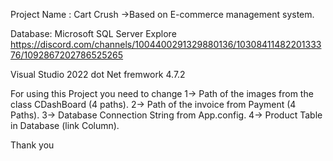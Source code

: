 Project Name : Cart Crush 
->Based on E-commerce management system.

Database: Microsoft SQL Server Explore
https://discord.com/channels/1004400291329880136/1030841148220133376/1092867202786525265

Visual Studio 2022
dot Net fremwork 4.7.2

For using this Project you need to change
 1-> Path of the images from the class CDashBoard (4 paths).
 2-> Path of the invoice from Payment (4 Paths).
 3-> Database Connection String from App.config.
 4-> Product Table in Database (link Column).

 Thank you 

